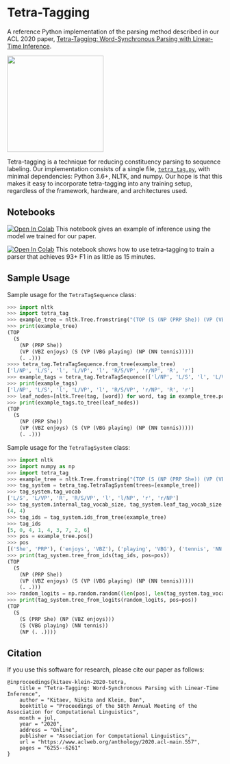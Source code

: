 # Tetra-Tagging

A reference Python implementation of the parsing method described in our ACL 2020 paper, [Tetra-Tagging: Word-Synchronous Parsing with Linear-Time Inference](https://www.aclweb.org/anthology/2020.acl-main.557).

<img src="https://user-images.githubusercontent.com/252225/86593933-01b03900-bf4b-11ea-85f3-0f660ab57f17.png" width="225">

Tetra-tagging is a technique for reducing constituency parsing to sequence labeling. Our implementation consists of a single file, [`tetra_tag.py`](https://github.com/nikitakit/tetra-tagging/blob/master/tetra_tag.py), with minimal dependencies: Python 3.6+, NLTK, and numpy. Our hope is that this makes it easy to incorporate tetra-tagging into any training setup, regardless of the framework, hardware, and architectures used.

## Notebooks

[![Open In Colab](https://colab.research.google.com/assets/colab-badge.svg)](https://colab.research.google.com/github/nikitakit/tetra-tagging/blob/master/examples/inference.ipynb) This notebook gives an example of inference using the model we trained for our paper.

[![Open In Colab](https://colab.research.google.com/assets/colab-badge.svg)](https://colab.research.google.com/github/nikitakit/tetra-tagging/blob/master/examples/training.ipynb) This notebook shows how to use tetra-tagging to train a parser that achieves 93+ F1 in as little as 15 minutes.

## Sample Usage

Sample usage for the `TetraTagSequence` class:
```python
>>> import nltk
>>> import tetra_tag
>>> example_tree = nltk.Tree.fromstring("(TOP (S (NP (PRP She)) (VP (VBZ enjoys) (S (VP (VBG playing) (NP (NN tennis))))) (. .)))")
>>> print(example_tree)
(TOP
  (S
    (NP (PRP She))
    (VP (VBZ enjoys) (S (VP (VBG playing) (NP (NN tennis)))))
    (. .)))
>>>> tetra_tag.TetraTagSequence.from_tree(example_tree)
['l/NP', 'L/S', 'l', 'L/VP', 'l', 'R/S/VP', 'r/NP', 'R', 'r']
>>> example_tags = tetra_tag.TetraTagSequence(['l/NP', 'L/S', 'l', 'L/VP', 'l', 'R/S/VP', 'r/NP', 'R', 'r'])
>>> print(example_tags)
['l/NP', 'L/S', 'l', 'L/VP', 'l', 'R/S/VP', 'r/NP', 'R', 'r']
>>> leaf_nodes=[nltk.Tree(tag, [word]) for word, tag in example_tree.pos()]
>>> print(example_tags.to_tree(leaf_nodes))
(TOP
  (S
    (NP (PRP She))
    (VP (VBZ enjoys) (S (VP (VBG playing) (NP (NN tennis)))))
    (. .)))
```

Sample usage for the `TetraTagSystem` class:

```python
>>> import nltk
>>> import numpy as np
>>> import tetra_tag
>>> example_tree = nltk.Tree.fromstring("(TOP (S (NP (PRP She)) (VP (VBZ enjoys) (S (VP (VBG playing) (NP (NN tennis))))) (. .)))")
>>> tag_system = tetra_tag.TetraTagSystem(trees=[example_tree])
>>> tag_system.tag_vocab
['L/S', 'L/VP', 'R', 'R/S/VP', 'l', 'l/NP', 'r', 'r/NP']
>>> tag_system.internal_tag_vocab_size, tag_system.leaf_tag_vocab_size
(4, 4)
>>> tag_ids = tag_system.ids_from_tree(example_tree)
>>> tag_ids
[5, 0, 4, 1, 4, 3, 7, 2, 6]
>>> pos = example_tree.pos()
>>> pos
[('She', 'PRP'), ('enjoys', 'VBZ'), ('playing', 'VBG'), ('tennis', 'NN'), ('.', '.')]
>>> print(tag_system.tree_from_ids(tag_ids, pos=pos))
(TOP
  (S
    (NP (PRP She))
    (VP (VBZ enjoys) (S (VP (VBG playing) (NP (NN tennis)))))
    (. .)))
>>> random_logits = np.random.random((len(pos), len(tag_system.tag_vocab)))
>>> print(tag_system.tree_from_logits(random_logits, pos=pos))
(TOP
  (S
    (S (PRP She) (NP (VBZ enjoys)))
    (S (VBG playing) (NN tennis))
    (NP (. .))))
```

## Citation

If you use this software for research, please cite our paper as follows:

```
@inproceedings{kitaev-klein-2020-tetra,
    title = "Tetra-Tagging: Word-Synchronous Parsing with Linear-Time Inference",
    author = "Kitaev, Nikita and Klein, Dan",
    booktitle = "Proceedings of the 58th Annual Meeting of the Association for Computational Linguistics",
    month = jul,
    year = "2020",
    address = "Online",
    publisher = "Association for Computational Linguistics",
    url = "https://www.aclweb.org/anthology/2020.acl-main.557",
    pages = "6255--6261"
}
```
